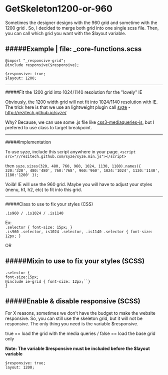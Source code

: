 GetSkeleton1200-or-960
======================

Sometimes the designer designs with the 960 grid and sometime with the 1200 grid . So, I decided to merge both grid into one single scss file. Then, you can call which grid you want with the $layout variable.

#####Example | file: _core-functions.scss
---
`@import "_responsive-grid";`  
`@include responsive($responsive);`

`$responsive: true;`  
`$layout: 1200;`

---

#####Fit the 1200 grid into 1024/1140 resolution for the "lovely" IE


Obviously, the 1200 width grid will not fit into 1024/1140 resolution with IE. The trick here is that we use an lightweight plugin call [syze](https://github.com/rezitech/syze) - http://rezitech.github.io/syze/

Why? Because, we can use some .js file like [css3-mediaqueries-js](https://github.com/rezitech/syze), but I prefered to use class to target breakpoint.

---

#####Implementation

 To use syze, include this script anywhere in your page.
 `<script src="//rezitech.github.com/syze/syze.min.js"></script>`

then 
`syze.sizes(320, 480, 760, 960, 1024, 1130, 1180).names({ 320:'320', 480:'480', 760:'768', 960:'960', 1024:'1024', 1130:'1140', 1180:'1200' });`

Voilà! IE will use the 960 grid. Maybe you will have to adjust your styles (menu, h1, h2, etc) to fit into this grid.

------

#####Class to use to fix your styles (CSS)

`.is960 / .is1024 / .is1140`

Ex:  
`.selector { font-size: 15px; }`  
`.is960 .selector, is1024 .selector, .is1140 .selector { font-size: 12px; }`

OR

#####Mixin to use to fix your styles (SCSS)
------

`.selector {`  
  `font-size:15px;`    
  `@include ie-grid { font-size: 12px;``}`    
`}`

#####Enable & disable responsive (SCSS)
------

For X reasons, sometimes we don't have the budget to make the website responsive. So, you can still use the skeleton grid, but it will not be responsive.
The only thing you need is the variable $responsive.

true == load the grid with the media queries / false == load the base grid only

**Note: The variable $responsive must be included before the $layout variable**

`$responsive: true;`  
`layout: 1200;`
